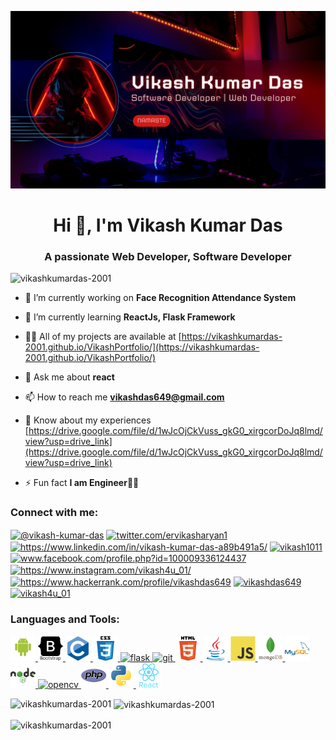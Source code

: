 ![logo](https://github.com/VikashKumarDas-2001/VikashKumarDas-2001/blob/main/Blue%20And%20Red%20Futuristic%20Game%20YouTube%20Channel%20Art.png)
<h1 align="center">Hi 👋, I'm Vikash Kumar Das</h1>
<h3 align="center">A passionate Web Developer, Software Developer</h3>

<p align="left"> <img src="https://komarev.com/ghpvc/?username=vikashkumardas-2001&label=Profile%20views&color=0e75b6&style=flat" alt="vikashkumardas-2001" /> </p>

- 🔭 I’m currently working on **Face Recognition Attendance System**

- 🌱 I’m currently learning **ReactJs, Flask Framework**

- 👨‍💻 All of my projects are available at [https://vikashkumardas-2001.github.io/VikashPortfolio/](https://vikashkumardas-2001.github.io/VikashPortfolio/)

- 💬 Ask me about **react**

- 📫 How to reach me **vikashdas649@gmail.com**

- 📄 Know about my experiences [https://drive.google.com/file/d/1wJcOjCkVuss_gkG0_xirgcorDoJq8lmd/view?usp=drive_link](https://drive.google.com/file/d/1wJcOjCkVuss_gkG0_xirgcorDoJq8lmd/view?usp=drive_link)

- ⚡ Fun fact **I am Engineer🧑‍💻**

<h3 align="left">Connect with me:</h3>
<p align="left">
<a href="https://codepen.io/@vikash-kumar-das" target="blank"><img align="center" src="https://raw.githubusercontent.com/rahuldkjain/github-profile-readme-generator/master/src/images/icons/Social/codepen.svg" alt="@vikash-kumar-das" height="30" width="40" /></a>
<a href="https://twitter.com/twitter.com/ervikasharyan1" target="blank"><img align="center" src="https://raw.githubusercontent.com/rahuldkjain/github-profile-readme-generator/master/src/images/icons/Social/twitter.svg" alt="twitter.com/ervikasharyan1" height="30" width="40" /></a>
<a href="https://linkedin.com/in/https://www.linkedin.com/in/vikash-kumar-das-a89b491a5/" target="blank"><img align="center" src="https://raw.githubusercontent.com/rahuldkjain/github-profile-readme-generator/master/src/images/icons/Social/linked-in-alt.svg" alt="https://www.linkedin.com/in/vikash-kumar-das-a89b491a5/" height="30" width="40" /></a>
<a href="https://kaggle.com/vikash1011" target="blank"><img align="center" src="https://raw.githubusercontent.com/rahuldkjain/github-profile-readme-generator/master/src/images/icons/Social/kaggle.svg" alt="vikash1011" height="30" width="40" /></a>
<a href="https://fb.com/www.facebook.com/profile.php?id=100009336124437" target="blank"><img align="center" src="https://raw.githubusercontent.com/rahuldkjain/github-profile-readme-generator/master/src/images/icons/Social/facebook.svg" alt="www.facebook.com/profile.php?id=100009336124437" height="30" width="40" /></a>
<a href="https://instagram.com/https://www.instagram.com/vikash4u_01/" target="blank"><img align="center" src="https://raw.githubusercontent.com/rahuldkjain/github-profile-readme-generator/master/src/images/icons/Social/instagram.svg" alt="https://www.instagram.com/vikash4u_01/" height="30" width="40" /></a>
<a href="https://www.hackerrank.com/https://www.hackerrank.com/profile/vikashdas649" target="blank"><img align="center" src="https://raw.githubusercontent.com/rahuldkjain/github-profile-readme-generator/master/src/images/icons/Social/hackerrank.svg" alt="https://www.hackerrank.com/profile/vikashdas649" height="30" width="40" /></a>
<a href="https://auth.geeksforgeeks.org/user/vikashdas649" target="blank"><img align="center" src="https://raw.githubusercontent.com/rahuldkjain/github-profile-readme-generator/master/src/images/icons/Social/geeks-for-geeks.svg" alt="vikashdas649" height="30" width="40" /></a>
<a href="https://discord.gg/vikash4u_01" target="blank"><img align="center" src="https://raw.githubusercontent.com/rahuldkjain/github-profile-readme-generator/master/src/images/icons/Social/discord.svg" alt="vikash4u_01" height="30" width="40" /></a>
</p>

<h3 align="left">Languages and Tools:</h3>
<p align="left"> <a href="https://developer.android.com" target="_blank" rel="noreferrer"> <img src="https://raw.githubusercontent.com/devicons/devicon/master/icons/android/android-original-wordmark.svg" alt="android" width="40" height="40"/> </a> <a href="https://getbootstrap.com" target="_blank" rel="noreferrer"> <img src="https://raw.githubusercontent.com/devicons/devicon/master/icons/bootstrap/bootstrap-plain-wordmark.svg" alt="bootstrap" width="40" height="40"/> </a> <a href="https://www.cprogramming.com/" target="_blank" rel="noreferrer"> <img src="https://raw.githubusercontent.com/devicons/devicon/master/icons/c/c-original.svg" alt="c" width="40" height="40"/> </a> <a href="https://www.w3schools.com/css/" target="_blank" rel="noreferrer"> <img src="https://raw.githubusercontent.com/devicons/devicon/master/icons/css3/css3-original-wordmark.svg" alt="css3" width="40" height="40"/> </a> <a href="https://flask.palletsprojects.com/" target="_blank" rel="noreferrer"> <img src="https://www.vectorlogo.zone/logos/pocoo_flask/pocoo_flask-icon.svg" alt="flask" width="40" height="40"/> </a> <a href="https://git-scm.com/" target="_blank" rel="noreferrer"> <img src="https://www.vectorlogo.zone/logos/git-scm/git-scm-icon.svg" alt="git" width="40" height="40"/> </a> <a href="https://www.w3.org/html/" target="_blank" rel="noreferrer"> <img src="https://raw.githubusercontent.com/devicons/devicon/master/icons/html5/html5-original-wordmark.svg" alt="html5" width="40" height="40"/> </a> <a href="https://www.java.com" target="_blank" rel="noreferrer"> <img src="https://raw.githubusercontent.com/devicons/devicon/master/icons/java/java-original.svg" alt="java" width="40" height="40"/> </a> <a href="https://developer.mozilla.org/en-US/docs/Web/JavaScript" target="_blank" rel="noreferrer"> <img src="https://raw.githubusercontent.com/devicons/devicon/master/icons/javascript/javascript-original.svg" alt="javascript" width="40" height="40"/> </a> <a href="https://www.mongodb.com/" target="_blank" rel="noreferrer"> <img src="https://raw.githubusercontent.com/devicons/devicon/master/icons/mongodb/mongodb-original-wordmark.svg" alt="mongodb" width="40" height="40"/> </a> <a href="https://www.mysql.com/" target="_blank" rel="noreferrer"> <img src="https://raw.githubusercontent.com/devicons/devicon/master/icons/mysql/mysql-original-wordmark.svg" alt="mysql" width="40" height="40"/> </a> <a href="https://nodejs.org" target="_blank" rel="noreferrer"> <img src="https://raw.githubusercontent.com/devicons/devicon/master/icons/nodejs/nodejs-original-wordmark.svg" alt="nodejs" width="40" height="40"/> </a> <a href="https://opencv.org/" target="_blank" rel="noreferrer"> <img src="https://www.vectorlogo.zone/logos/opencv/opencv-icon.svg" alt="opencv" width="40" height="40"/> </a> <a href="https://www.php.net" target="_blank" rel="noreferrer"> <img src="https://raw.githubusercontent.com/devicons/devicon/master/icons/php/php-original.svg" alt="php" width="40" height="40"/> </a> <a href="https://www.python.org" target="_blank" rel="noreferrer"> <img src="https://raw.githubusercontent.com/devicons/devicon/master/icons/python/python-original.svg" alt="python" width="40" height="40"/> </a> <a href="https://reactjs.org/" target="_blank" rel="noreferrer"> <img src="https://raw.githubusercontent.com/devicons/devicon/master/icons/react/react-original-wordmark.svg" alt="react" width="40" height="40"/> </a> </p>

<p><img align="left" src="https://github-readme-stats.vercel.app/api/top-langs?username=vikashkumardas-2001&show_icons=true&locale=en&layout=compact" alt="vikashkumardas-2001" /></p>

<p>&nbsp;<img align="center" src="https://github-readme-stats.vercel.app/api?username=vikashkumardas-2001&show_icons=true&locale=en" alt="vikashkumardas-2001" /></p>

<p><img align="center" src="https://github-readme-streak-stats.herokuapp.com/?user=vikashkumardas-2001&" alt="vikashkumardas-2001" /></p>
